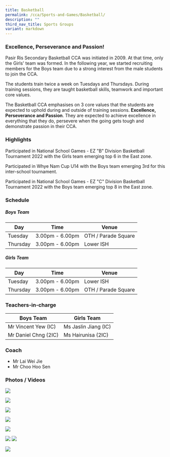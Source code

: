 ```yaml
---
title: Basketball
permalink: /cca/Sports-and-Games/Basketball/
description: ""
third_nav_title: Sports Groups
variant: markdown
---
```

### **Excellence, Perseverance and Passion!**

Pasir Ris Secondary Basketball CCA was initiated in 2009. At that time, only the Girls' team was formed. In the following year, we started recruiting members for the Boys team due to a strong interest from the male students to join the CCA.

The students train twice a week on Tuesdays and Thursdays. During training sessions, they are taught basketball skills, teamwork and important core values.
  
The Basketball CCA emphasises on 3 core values that the students are expected to uphold during and outside of training sessions. **Excellence, Perseverance and Passion**. They are expected to achieve excellence in everything that they do, persevere when the going gets tough and demonstrate passion in their CCA.
 
### **Highlights**
  
Participated in National School Games - EZ "B" Division Basketball Tournament 2022 with the Girls team emerging top 6 in the East zone. 

Participated in Whye Nam Cup U14 with the Boys team emerging 3rd for this inter-school tournament. 

Participated in National School Games - EZ "C" Division Basketball Tournament 2022 with the Boys team emerging top 8 in the East zone. 

### **Schedule**

##### **Boys Team**
| Day | Time | Venue |
| -------- | -------- | -------- |
| Tuesday | 3.00pm - 6.00pm | OTH / Parade Square |
| Thursday | 3.00pm - 6.00pm | Lower ISH |

##### **Girls Team**
| Day | Time | Venue |
| -------- | -------- | -------- |
| Tuesday | 3.00pm - 6.00pm | Lower ISH |
| Thursday | 3.00pm - 6.00pm | OTH / Parade Square |

### **Teachers-in-charge**

| Boys Team | Girls Team |
| -------- | -------- | 
| Mr Vincent Yew (IC)  | Ms Jaslin Jiang (IC) | 
| Mr Daniel Chng (2IC) | Ms Hairunisa (2IC) | 


### **Coach**

* Mr Lai Wei Jie
* Mr Choo Hoo Sen

### **Photos / Videos**

![](/images/CCA/Basketball/bball%20team.jpeg)

![](/images/CCA/Basketball/bball%20team%20photo_boys.jpeg)

![](/images/CCA/Basketball/bball%20team%20photo_girls.jpeg)

![](/images/CCA/Basketball/bball_girls%20pre-games1.jpeg)

![](/images/CCA/Basketball/bball_girls%20pre-games2.jpeg)

![](/images/CCA/Basketball/retro1.jpeg)
![](/images/basketball.png)

![](/images/basketball2.png)